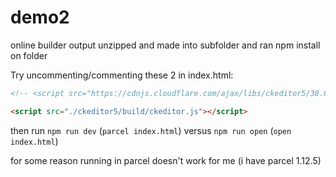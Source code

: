 # demo2

online builder output unzipped and made into subfolder and ran npm install on folder

Try uncommenting/commenting these 2 in index.html:

```html
<!-- <script src="https://cdnjs.cloudflare.com/ajax/libs/ckeditor5/38.0.1/ckeditor.min.js"></script> -->

<script src="./ckeditor5/build/ckeditor.js"></script>
```

then run `npm run dev` (`parcel index.html`) versus `npm run open` (`open index.html`)

for some reason running in parcel doesn't work for me (i have parcel 1.12.5)
